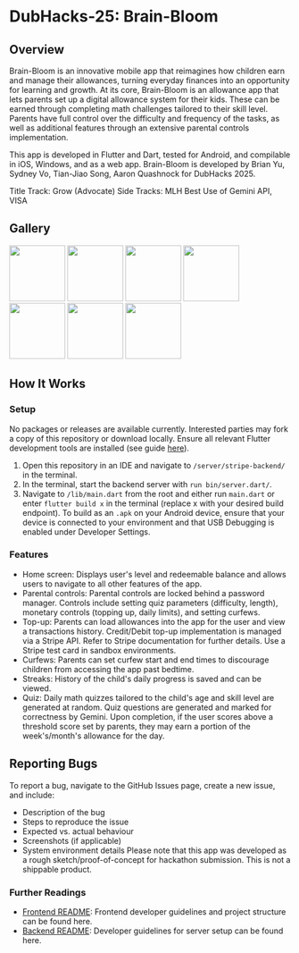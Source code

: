 # DubHacks-25: Brain-Bloom
## Overview
Brain-Bloom is an innovative mobile app that reimagines how children earn and manage their allowances, turning everyday finances into an opportunity for learning and growth. At its core, Brain-Bloom is an allowance app that lets parents set up a digital allowance system for their kids. These can be earned through completing math challenges tailored to their skill level. Parents have full control over the difficulty and frequency of the tasks, as well as additional features through an extensive parental controls implementation.  

This app is developed in Flutter and Dart, tested for Android, and compilable in iOS, Windows, and as a web app. Brain-Bloom is developed by Brian Yu, Sydney Vo, Tian-Jiao Song, Aaron Quashnock for DubHacks 2025.

Title Track: Grow (Advocate)
Side Tracks: MLH Best Use of Gemini API, VISA

## Gallery
<p float="left">
  <img src="https://github.com/user-attachments/assets/32eb5d99-7e8d-43ef-bb0d-d81f78aaf783" width="100">
  <img src="https://github.com/user-attachments/assets/eed514b4-7dca-4a30-9d59-2a16b4ef05e6" width="100">
  <img src="https://github.com/user-attachments/assets/893943cd-0c13-490f-8752-6e2306908de6" width="100">
  <img src="https://github.com/user-attachments/assets/4e69bc56-ade0-4170-89d2-5e6f9af7434b" width="100">
  <img src="https://github.com/user-attachments/assets/28347f32-1ac7-452a-a222-ce857fe46d62" width="100">
  <img src="https://github.com/user-attachments/assets/7fcfdd41-cf1d-4a3a-aec4-0e7f8b702160" width="100">
  <img src="https://github.com/user-attachments/assets/c0a7d54a-8879-466f-b49c-46663a3741d7" width="100">
</p>

## How It Works

### Setup
No packages or releases are available currently. Interested parties may fork a copy of this repository or download locally. Ensure all relevant Flutter development tools are installed (see guide [here](https://docs.flutter.dev/get-started)).
1. Open this repository in an IDE and navigate to `/server/stripe-backend/` in the terminal.
2. In the terminal, start the backend server with `run bin/server.dart/`.
3. Navigate to `/lib/main.dart` from the root and either run `main.dart` or enter `flutter build x` in the terminal (replace x with your desired build endpoint).
To build as an `.apk` on your Android device, ensure that your device is connected to your environment and that USB Debugging is enabled under Developer Settings.

### Features
- Home screen: Displays user's level and redeemable balance and allows users to navigate to all other features of the app.
- Parental controls: Parental controls are locked behind a password manager. Controls include setting quiz parameters (difficulty, length), monetary controls (topping up, daily limits), and setting curfews.
- Top-up: Parents can load allowances into the app for the user and view a transactions history. Credit/Debit top-up implementation is managed via a Stripe API. Refer to Stripe documentation for further details. Use a Stripe test card in sandbox environments.
- Curfews: Parents can set curfew start and end times to discourage children from accessing the app past bedtime.
- Streaks: History of the child's daily progress is saved and can be viewed.
- Quiz: Daily math quizzes tailored to the child's age and skill level are generated at random. Quiz questions are generated and marked for correctness by Gemini. Upon completion, if the user scores above a threshold score set by parents, they may earn a portion of the week's/month's allowance for the day.

## Reporting Bugs
To report a bug, navigate to the GitHub Issues page, create a new issue, and include:
- Description of the bug
- Steps to reproduce the issue
- Expected vs. actual behaviour
- Screenshots (if applicable)
- System environment details
Please note that this app was developed as a rough sketch/proof-of-concept for hackathon submission. This is not a shippable product.

### Further Readings
- [Frontend README](https://github.com/gobrianyu/dubhacks-25/blob/main/lib/README.md): Frontend developer guidelines and project structure can be found here.
- [Backend README](https://github.com/gobrianyu/dubhacks-25/blob/main/server/stripe_backend/README.md): Developer guidelines for server setup can be found here.
